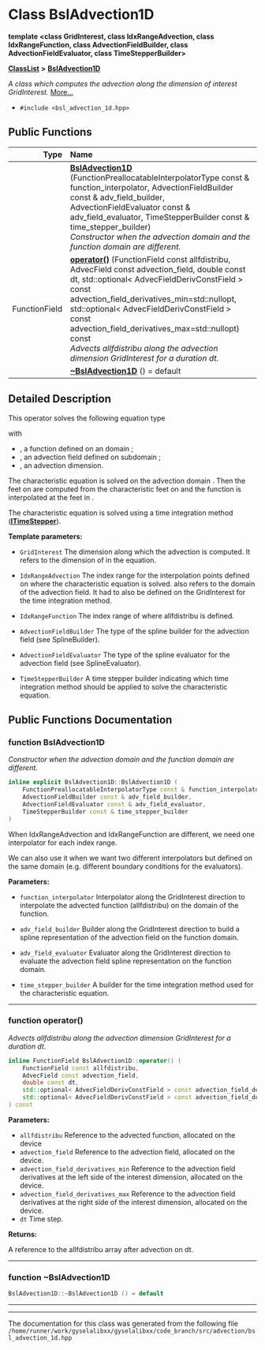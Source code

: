 

# Class BslAdvection1D

**template &lt;class GridInterest, class IdxRangeAdvection, class IdxRangeFunction, class AdvectionFieldBuilder, class AdvectionFieldEvaluator, class TimeStepperBuilder&gt;**



[**ClassList**](annotated.md) **>** [**BslAdvection1D**](classBslAdvection1D.md)



_A class which computes the advection along the dimension of interest GridInterest._ [More...](#detailed-description)

* `#include <bsl_advection_1d.hpp>`





































## Public Functions

| Type | Name |
| ---: | :--- |
|   | [**BslAdvection1D**](#function-bsladvection1d) (FunctionPreallocatableInterpolatorType const & function\_interpolator, AdvectionFieldBuilder const & adv\_field\_builder, AdvectionFieldEvaluator const & adv\_field\_evaluator, TimeStepperBuilder const & time\_stepper\_builder) <br>_Constructor when the advection domain and the function domain are different._  |
|  FunctionField | [**operator()**](#function-operator) (FunctionField const allfdistribu, AdvecField const advection\_field, double const dt, std::optional&lt; AdvecFieldDerivConstField &gt; const advection\_field\_derivatives\_min=std::nullopt, std::optional&lt; AdvecFieldDerivConstField &gt; const advection\_field\_derivatives\_max=std::nullopt) const<br>_Advects allfdistribu along the advection dimension GridInterest for a duration dt._  |
|   | [**~BslAdvection1D**](#function-bsladvection1d) () = default<br> |




























## Detailed Description


This operator solves the following equation type





with
* , a function defined on an domain ;
* , an advection field defined on subdomain ;
* , an advection dimension.




The characteristic equation is solved on the advection domain . Then the feet on  are computed from the characteristic feet on  and the function  is interpolated at the feet in .


The characteristic equation is solved using a time integration method ([**ITimeStepper**](classITimeStepper.md)).




**Template parameters:**


* `GridInterest` The dimension along which the advection is computed. It refers to the dimension of  in the equation. 
* `IdxRangeAdvection` The index range for the interpolation points defined on  where the characteristic equation is solved.  also refers to the domain of the advection field. It had to also be defined on the GridInterest for the time integration method. 
* `IdxRangeFunction` The index range of  where allfdistribu is defined. 
* `AdvectionFieldBuilder` The type of the spline builder for the advection field (see SplineBuilder). 
* `AdvectionFieldEvaluator` The type of the spline evaluator for the advection field (see SplineEvaluator). 
 
* `TimeStepperBuilder` A time stepper builder indicating which time integration method should be applied to solve the characteristic equation. 




    
## Public Functions Documentation




### function BslAdvection1D 

_Constructor when the advection domain and the function domain are different._ 
```C++
inline explicit BslAdvection1D::BslAdvection1D (
    FunctionPreallocatableInterpolatorType const & function_interpolator,
    AdvectionFieldBuilder const & adv_field_builder,
    AdvectionFieldEvaluator const & adv_field_evaluator,
    TimeStepperBuilder const & time_stepper_builder
) 
```



When IdxRangeAdvection and IdxRangeFunction are different, we need one interpolator for each index range.


We can also use it when we want two different interpolators but defined on the same domain (e.g. different boundary conditions for the evaluators).




**Parameters:**


* `function_interpolator` Interpolator along the GridInterest direction to interpolate the advected function (allfdistribu) on the domain of the function. 
* `adv_field_builder` Builder along the GridInterest direction to build a spline representation of the advection field on the function domain. 
* `adv_field_evaluator` Evaluator along the GridInterest direction to evaluate the advection field spline representation on the function domain. 
 
* `time_stepper_builder` A builder for the time integration method used for the characteristic equation. 




        

<hr>



### function operator() 

_Advects allfdistribu along the advection dimension GridInterest for a duration dt._ 
```C++
inline FunctionField BslAdvection1D::operator() (
    FunctionField const allfdistribu,
    AdvecField const advection_field,
    double const dt,
    std::optional< AdvecFieldDerivConstField > const advection_field_derivatives_min=std::nullopt,
    std::optional< AdvecFieldDerivConstField > const advection_field_derivatives_max=std::nullopt
) const
```





**Parameters:**


* `allfdistribu` Reference to the advected function, allocated on the device 
* `advection_field` Reference to the advection field, allocated on the device. 
* `advection_field_derivatives_min` Reference to the advection field derivatives at the left side of the interest dimension, allocated on the device. 
* `advection_field_derivatives_max` Reference to the advection field derivatives at the right side of the interest dimension, allocated on the device. 
* `dt` Time step.



**Returns:**

A reference to the allfdistribu array after advection on dt. 





        

<hr>



### function ~BslAdvection1D 

```C++
BslAdvection1D::~BslAdvection1D () = default
```




<hr>

------------------------------
The documentation for this class was generated from the following file `/home/runner/work/gyselalibxx/gyselalibxx/code_branch/src/advection/bsl_advection_1d.hpp`

